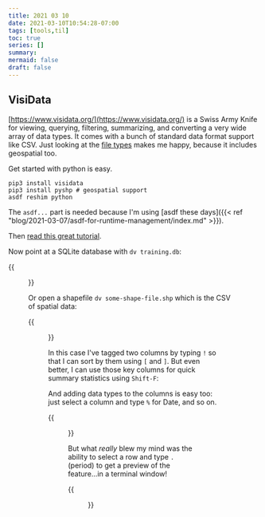 ```yaml
---
title: 2021 03 10
date: 2021-03-10T10:54:28-07:00
tags: [tools,til]
toc: true
series: []
summary: 
mermaid: false
draft: false
---
```


## VisiData

[https://www.visidata.org/](https://www.visidata.org/) is a Swiss Army Knife for viewing, querying, filtering, summarizing, and converting a very wide array of data types.
It comes with a bunch of standard data format support like CSV.
Just looking at the [file types](https://jsvine.github.io/intro-to-visidata/basics/opening-files/#compatible-filetypes) makes me happy, because it includes geospatial too.

Get started with python is easy.

```shell
pip3 install visidata 
pip3 install pyshp # geospatial support
asdf reshim python
```
The `asdf...` part is needed because I'm using [asdf these days]({{< ref "blog/2021-03-07/asdf-for-runtime-management/index.md" >}}).

Then [read this great tutorial](https://jsvine.github.io/intro-to-visidata/).

Now point at a SQLite database with `dv training.db`:

{{<figure src="sqlite.png" title="A SQLite table - VisiData lets you choose from a list of all tables">}}

Or open a shapefile `dv some-shape-file.shp` which is the CSV of spatial data:

{{<figure src="shp.png" title="Viewing a shapefile with zero GIS software">}}

In this case I've tagged two columns by typing `!` so that I can sort by them using `[` and `]`.
But even better, I can use those key columns for quick summary statistics using `Shift-F`:

And adding data types to the columns is easy too: just select a column and type `%` for Date, and so on.

{{<figure src="shp-summary.png" title="Total area of features by summarizing">}}

But what _really_ blew my mind was the ability to select a row and type `.` (period) to get a preview of the feature...in a terminal window!

{{<figure src="shp-preview.png" title="Single row preview of spatial data">}}

